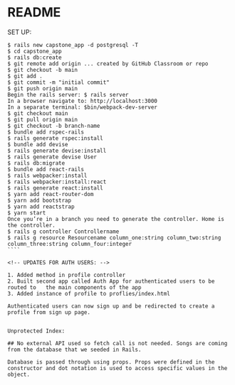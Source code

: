 # README
SET UP:
``````
$ rails new capstone_app -d postgresql -T
$ cd capstone_app
$ rails db:create
$ git remote add origin ... created by GitHub Classroom or repo
$ git checkout -b main
$ git add .
$ git commit -m "initial commit"
$ git push origin main
Begin the rails server: $ rails server
In a browser navigate to: http://localhost:3000
In a separate terminal: $bin/webpack-dev-server
$ git checkout main
$ git pull origin main
$ git checkout -b branch-name
$ bundle add rspec-rails
$ rails generate rspec:install
$ bundle add devise
$ rails generate devise:install
$ rails generate devise User
$ rails db:migrate
$ bundle add react-rails
$ rails webpacker:install
$ rails webpacker:install:react
$ rails generate react:install
$ yarn add react-router-dom
$ yarn add bootstrap
$ yarn add reactstrap
$ yarn start
Once you’re in a branch you need to generate the controller. Home is the controller.
$ rails g controller Controllername
$ rails g resource Resourcename column_one:string column_two:string column_three:string column_four:integer
````

<!-- UPDATES FOR AUTH USERS: -->

1. Added method in profile controller
2. Built second app called Auth App for authenticated users to be routed to   the main components of the app
3. Added instance of profile to proflies/index.html 

Authenticated users can now sign up and be redirected to create a profile from sign up page.


Unprotected Index:

## No external API used so fetch call is not needed. Songs are coming from the database that we seeded in Rails.

Database is passed through using props. Props were defined in the constructor and dot notation is used to access specific values in the object.
  





